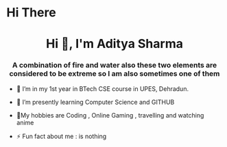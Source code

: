 # Hi There
<h1 align="center">Hi 👋, I'm Aditya Sharma  </h1>
<h3 align="center">A combination of fire and water also these two elements are considered to be extreme so I am also sometimes one of them  </h3>

- 🔭 I’m in my 1st year in BTech CSE course in UPES, Dehradun.
- 🌱 I’m presently learning  Computer Science and GITHUB
- 💬My hobbies are Coding , Online Gaming , travelling and watching anime 

- ⚡ Fun fact about me : is nothing   
